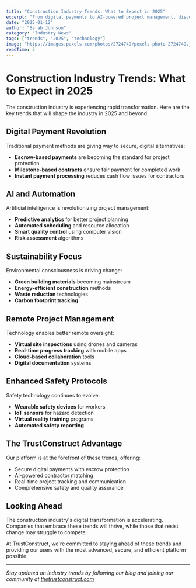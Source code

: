 ```yaml
---
title: "Construction Industry Trends: What to Expect in 2025"
excerpt: "From digital payments to AI-powered project management, discover the trends shaping the future of construction and home improvement."
date: "2025-01-12"
author: "Sarah Johnson"
category: "Industry News"
tags: ["trends", "2025", "technology"]
image: "https://images.pexels.com/photos/2724749/pexels-photo-2724749.jpeg?auto=compress&cs=tinysrgb&w=600"
readTime: 5
---
```


# Construction Industry Trends: What to Expect in 2025

The construction industry is experiencing rapid transformation. Here are the key trends that will shape the industry in 2025 and beyond.

## Digital Payment Revolution

Traditional payment methods are giving way to secure, digital alternatives:

- **Escrow-based payments** are becoming the standard for project protection
- **Milestone-based contracts** ensure fair payment for completed work
- **Instant payment processing** reduces cash flow issues for contractors

## AI and Automation

Artificial intelligence is revolutionizing project management:

- **Predictive analytics** for better project planning
- **Automated scheduling** and resource allocation
- **Smart quality control** using computer vision
- **Risk assessment** algorithms

## Sustainability Focus

Environmental consciousness is driving change:

- **Green building materials** becoming mainstream
- **Energy-efficient construction** methods
- **Waste reduction** technologies
- **Carbon footprint tracking**

## Remote Project Management

Technology enables better remote oversight:

- **Virtual site inspections** using drones and cameras
- **Real-time progress tracking** with mobile apps
- **Cloud-based collaboration** tools
- **Digital documentation** systems

## Enhanced Safety Protocols

Safety technology continues to evolve:

- **Wearable safety devices** for workers
- **IoT sensors** for hazard detection
- **Virtual reality training** programs
- **Automated safety reporting**

## The TrustConstruct Advantage

Our platform is at the forefront of these trends, offering:

- Secure digital payments with escrow protection
- AI-powered contractor matching
- Real-time project tracking and communication
- Comprehensive safety and quality assurance

## Looking Ahead

The construction industry's digital transformation is accelerating. Companies that embrace these trends will thrive, while those that resist change may struggle to compete.

At TrustConstruct, we're committed to staying ahead of these trends and providing our users with the most advanced, secure, and efficient platform possible.

---

*Stay updated on industry trends by following our blog and joining our community at [thetrustconstruct.com](https://thetrustconstruct.com)*